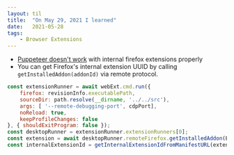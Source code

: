 ```yaml
---
layout: til
title:  "On May 29, 2021 I learned"
date:   2021-05-28
tags:
    - Browser Extensions
---
```



- [Puppeteer doesn't work](https://github.com/puppeteer/puppeteer/issues/6616) with internal firefox extensions properly
- You can get Firefox's internal extension UUID by calling `getInstalledAddon(addonId)` via remote protocol.

```javascript
const extensionRunner = await webExt.cmd.run({
    firefox: revisionInfo.executablePath,
    sourceDir: path.resolve(__dirname, '../../src'),
    args: [ '--remote-debugging-port', cdpPort],
    noReload: true,
    keepProfileChanges: false
}, { shouldExitProgram: false });
const desktopRunner = extensionRunner.extensionRunners[0];
const extension = await desktopRunner.remoteFirefox.getInstalledAddon(EXTENSION_ID);
const internalExtensionId = getInternalExtensionIdFromManifestURL(extension.manifestURL);
```